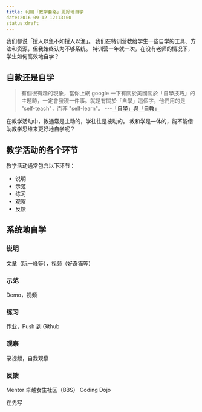```yaml
---
title: 利用「教学套路」更好地自学
date:2016-09-12 12:13:00
status:draft
---
```

我们都说「授人以鱼不如授人以渔」。
我们在特训营教给学生一些自学的工具、方法和资源，但我始终认为不够系统。
特训营一年就一次，在没有老师的情况下，学生如何高效地自学？

## 自教还是自学
>有個很有趣的現象，當你上網 google 一下有關於美國關於「自學技巧」的主題時，一定會發現一件事。就是有關於「自學」這個字，他們用的是 "self-teach"，而非 "self-learn"。 ---[「自學」與「自教」](http://smalltalk.xdite.net/posts/773510-self-learn-and-self-teach)

在教学活动中，教通常是主动的，学往往是被动的。
教和学是一体的，能不能借助教学思维来更好地自学呢？

## 教学活动的各个环节
教学活动通常包含以下环节：
* 说明
* 示范
* 练习
* 观察
* 反馈

## 系统地自学
### 说明
文章（阮一峰等），视频（好奇猫等）
### 示范
Demo，视频
### 练习
作业，Push 到 Github
### 观察
录视频，自我观察
### 反馈
Mentor
卓越女生社区（BBS）
Coding Dojo

在先写